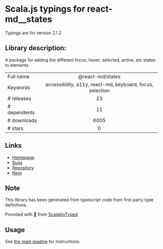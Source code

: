 
# Scala.js typings for react-md__states

Typings are for version 2.1.2

## Library description:
A package for adding the different focus, hover, selected, active, etc states to elements

|                    |                 |
| ------------------ | :-------------: |
| Full name          | @react-md/states |
| Keywords           | accessibility, a11y, react-md, keyboard, focus, selection |
| # releases         | 23 |
| # dependents       | 11 |
| # downloads        | 6005 |
| # stars            | 0 |

## Links
- [Homepage](https://react-md.dev/packages/states/demos)
- [Bugs](https://github.com/mlaursen/react-md/issues)
- [Repository](https://github.com/mlaursen/react-md)
- [Npm](https://www.npmjs.com/package/%40react-md%2Fstates)
    


## Note
This library has been generated from typescript code from first party type definitions.

Provided with :purple_heart: from [ScalablyTyped](https://github.com/oyvindberg/ScalablyTyped)

## Usage
See [the main readme](../../readme.md) for instructions.


